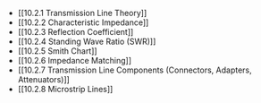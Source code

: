 

- [[10.2.1 Transmission Line Theory]]
- [[10.2.2 Characteristic Impedance]]
- [[10.2.3 Reflection Coefficient]]
- [[10.2.4 Standing Wave Ratio (SWR)]]
- [[10.2.5 Smith Chart]]
- [[10.2.6 Impedance Matching]]
- [[10.2.7 Transmission Line Components (Connectors, Adapters, Attenuators)]]
- [[10.2.8 Microstrip Lines]]